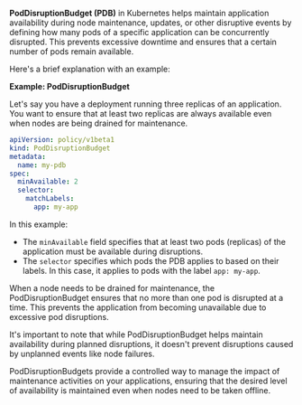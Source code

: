 **PodDisruptionBudget (PDB)** in Kubernetes helps maintain application availability during node maintenance, updates, or other disruptive events by defining how many pods of a specific application can be concurrently disrupted. This prevents excessive downtime and ensures that a certain number of pods remain available.

Here's a brief explanation with an example:

**Example: PodDisruptionBudget**

Let's say you have a deployment running three replicas of an application. You want to ensure that at least two replicas are always available even when nodes are being drained for maintenance.

```yaml
apiVersion: policy/v1beta1
kind: PodDisruptionBudget
metadata:
  name: my-pdb
spec:
  minAvailable: 2
  selector:
    matchLabels:
      app: my-app
```

In this example:
- The `minAvailable` field specifies that at least two pods (replicas) of the application must be available during disruptions.
- The `selector` specifies which pods the PDB applies to based on their labels. In this case, it applies to pods with the label `app: my-app`.

When a node needs to be drained for maintenance, the PodDisruptionBudget ensures that no more than one pod is disrupted at a time. This prevents the application from becoming unavailable due to excessive pod disruptions.

It's important to note that while PodDisruptionBudget helps maintain availability during planned disruptions, it doesn't prevent disruptions caused by unplanned events like node failures.

PodDisruptionBudgets provide a controlled way to manage the impact of maintenance activities on your applications, ensuring that the desired level of availability is maintained even when nodes need to be taken offline.